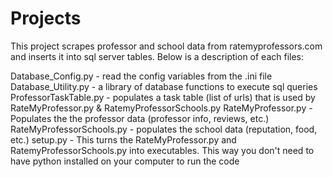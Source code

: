 # Projects

This project scrapes professor and school data from ratemyprofessors.com and inserts it into sql server tables. Below is a description of each files:

Database_Config.py - read the config variables from the .ini file
Database_Utility.py - a library of database functions to execute sql queries
ProfessorTaskTable.py - populates a task table (list of urls) that is used by RateMyProfessor.py & RatemyProfessorSchools.py
RateMyProfessor.py - Populates the the professor data (professor info, reviews, etc.)
RateMyProfessorSchools.py - populates the school data (reputation, food, etc.)
setup.py - This turns the RateMyProfessor.py and RatemyProfessorSchools.py into executables. This way you don't need to have python installed on your computer
to run the code
